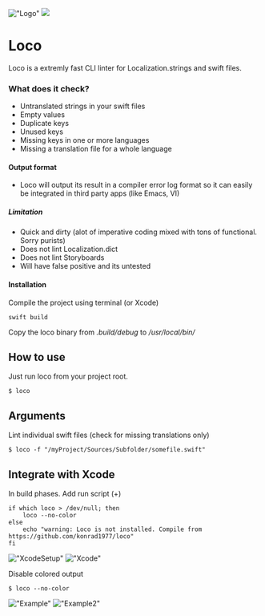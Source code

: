 
!["Logo"](https://github.com/konrad1977/loco/blob/main/images/logo.png)
![](https://img.shields.io/github/languages/top/konrad1977/loco)

# Loco
Loco is a extremly fast CLI linter for Localization.strings and swift files.

### What does it check?
- Untranslated strings in your swift files
- Empty values
- Duplicate keys
- Unused keys
- Missing keys in one or more languages
- Missing a translation file for a whole language

#### Output format
- Loco will output its result in a compiler error log format so it can easily be integrated in third party apps (like Emacs, VI)

##### Limitation
- Quick and dirty (alot of imperative coding mixed with tons of functional. Sorry purists)
- Does not lint Localization.dict
- Does not lint Storyboards
- Will have false positive and its untested

#### Installation
Compile the project using terminal (or Xcode)
```shell
swift build
```
Copy the loco binary from *.build/debug* to */usr/local/bin/*

## How to use
Just run loco from your project root.
```shell
$ loco
```

## Arguments
Lint individual swift files (check for missing translations only)
```shell
$ loco -f "/myProject/Sources/Subfolder/somefile.swift"
```

## Integrate with Xcode
In build phases. Add run script (+)
```shell
if which loco > /dev/null; then
	loco --no-color
else 
	echo "warning: Loco is not installed. Compile from https://github.com/konrad1977/loco"
fi
```
!["XcodeSetup"](https://github.com/konrad1977/loco/blob/main/images/xcode-setup.png)
!["Xcode"](https://github.com/konrad1977/loco/blob/main/images/xcode.png)

Disable colored output
```shell
$ loco --no-color
```

!["Example"](https://github.com/konrad1977/loco/blob/main/images/example.png)
!["Example2"](https://github.com/konrad1977/loco/blob/main/images/example2.png)
